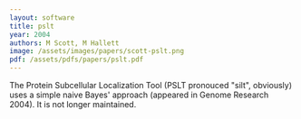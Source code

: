 ```yaml
---
layout: software
title: pslt
year: 2004
authors: M Scott, M Hallett
image: /assets/images/papers/scott-pslt.png
pdf: /assets/pdfs/papers/pslt.pdf
---
```


The Protein Subcellular Localization Tool (PSLT pronouced "silt", obviously) uses a simple naive Bayes' approach (appeared in Genome Research 2004). It is not longer maintained.